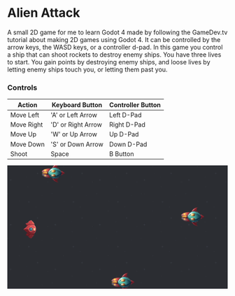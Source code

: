 # Alien Attack

A small 2D game for me to learn Godot 4 made by following the GameDev.tv tutorial about making 2D games using Godot 4. It can be controlled by the arrow keys, the WASD keys, or a controller d-pad. In this game you control a ship that can shoot rockets to destroy enemy ships. You have three lives to start. You gain points by destroying enemy ships, and loose lives by letting enemy ships touch you, or letting them past you.

### Controls

| Action | Keyboard Button | Controller Button |
|--------|-----------------|-------------------|
| Move Left | 'A' or Left Arrow | Left D-Pad |
| Move Right | 'D' or Right Arrow | Right D-Pad |
| Move Up | 'W' or Up Arrow | Up D-Pad |
| Move Down | 'S' or Down Arrow | Down D-Pad |
| Shoot | Space | B Button |

![In-game screenshot](docs/imgs/Screenshot.png)
